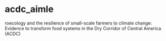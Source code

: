 # acdc_aimle
roecology and the resilience of small-scale farmers to climate change: Evidence to transform food systems in the Dry Corridor of Central America (ACDC) 
